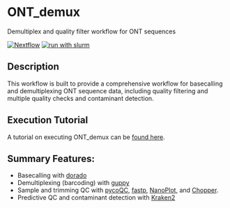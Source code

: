 # ONT_demux
Demultiplex and quality filter workflow for ONT sequences

[![Nextflow](https://img.shields.io/badge/nextflow%20DSL2-%E2%89%A520.11.0--edge-23aa62.svg?labelColor=000000)](https://www.nextflow.io/)
[![run with slurm](https://img.shields.io/badge/run%20with-slurm-ff4d4d.svg?labelColor=000000)](https://slurm.schedmd.com/)

## Description
This workflow is built to provide a comprehensive workflow for basecalling and demultiplexing ONT sequence data, including quality filtering and multiple quality checks and contaminant detection.

## Execution Tutorial
A tutorial on executing ONT_demux can be [found here](https://github.com/MessyaszA/ONT_demux/blob/main/docs/execution_tutorial.md).

## Summary Features:
* Basecalling with [dorado](https://github.com/nanoporetech/dorado)
* Demultiplexing (barcoding) with [guppy](https://community.nanoporetech.com/protocols/Guppy-protocol/v/gpb_2003_v1_revt_14dec2018)
* Sample and trimming QC with [pycoQC](https://adrienleger.com/pycoQC/), [fastp](https://github.com/OpenGene/fastp), [NanoPlot](https://github.com/wdecoster/NanoPlot), and [Chopper](https://github.com/wdecoster/chopper).
* Predictive QC and contaminant detection with [Kraken2](https://ccb.jhu.edu/software/kraken2/)
